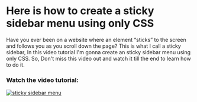 # Here is how to create a sticky sidebar menu using only CSS

Have you ever been on a website where an element “sticks” to the screen and follows you as you scroll down the page? This is what I call a sticky sidebar, In this video tutorial I'm gonna create an sticky sidebar menu using only CSS. So, Don't miss this video out and watch it till the end to learn how to do it. 

<h3>Watch the video tutorial:</h3>

[![sticky sidebar menu](http://img.youtube.com/vi/yI-bWKjb8Mk/0.jpg)](http://www.youtube.com/watch?v=yI-bWKjb8Mk "How to create a sticky sidebar menu using only CSS")
